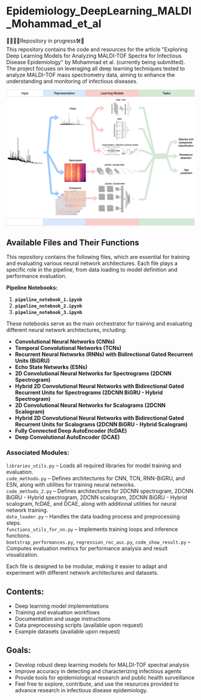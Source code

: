 # Epidemiology_DeepLearning_MALDI_Mohammad_et_al
🚧👷🏽‍♀️Repository in progress🛠️🚜  
This repository contains the code and resources for the article "Exploring Deep Learning Models for Analyzing MALDI-TOF Spectra for Infectious Disease Epidemiology" by Mohammad et al. (currently being submitted). The project focuses on leveraging all deep learning techniques tested to analyze MALDI-TOF mass spectrometry data, aiming to enhance the understanding and monitoring of infectious diseases.

![Alt text](images/graphical_abstract_article.png)

## Available Files and Their Functions

This repository contains the following files, which are essential for training and evaluating various neural network architectures. Each file plays a specific role in the pipeline, from data loading to model definition and performance evaluation.

**Pipeline Notebooks:**
1. **`pipeline_notebook_1.ipynb`**
2. **`pipeline_notebook_2.ipynb`**
3. **`pipeline_notebook_3.ipynb`**

These notebooks serve as the main orchestrator for training and evaluating different neural network architectures, including:
- **Convolutional Neural Networks (CNNs)**
- **Temporal Convolutional Networks (TCNs)**
- **Recurrent Neural Networks (RNNs) with Bidirectional Gated Recurrent Units (BiGRU)**
- **Echo State Networks (ESNs)**
- **2D Convolutional Neural Networks for Spectrograms (2DCNN Spectrogram)**
- **Hybrid 2D Convolutional Neural Networks with Bidirectional Gated Recurrent Units for Spectrograms (2DCNN BiGRU - Hybrid Spectrogram)**
- **2D Convolutional Neural Networks for Scalograms (2DCNN Scalogram)**
- **Hybrid 2D Convolutional Neural Networks with Bidirectional Gated Recurrent Units for Scalograms (2DCNN BiGRU - Hybrid Scalogram)**
- **Fully Connected Deep AutoEncoder (fcDAE)**
- **Deep Convolutional AutoEncoder (DCAE)**

### Associated Modules:

`libraries_utils.py` – Loads all required libraries for model training and evaluation.  
`code_methodo.py` – Defines architectures for CNN, TCN, RNN-BiGRU, and ESN, along with utilities for training neural networks.  
`code_methodo_2.py` – Defines architectures for 2DCNN spectrogram, 2DCNN BiGRU - Hybrid spectrogram, 2DCNN scalogram, 2DCNN BiGRU - Hybrid scalogram, fcDAE, and DCAE, along with additional utilities for neural network training.  
`data_loader.py` – Handles the data loading process and preprocessing steps.  
`functions_utils_for_nn.py` – Implements training loops and inference functions.  
`bootstrap_performances.py`, `regression_roc_auc.py`, `code_show_result.py` – Computes evaluation metrics for performance analysis and result visualization.  

Each file is designed to be modular, making it easier to adapt and experiment with different network architectures and datasets.  

## Contents:

- Deep learning model implementations
- Training and evaluation workflows
- Documentation and usage instructions
- Data preprocessing scripts (available upon request)
- Example datasets (available upon request)

## Goals:

- Develop robust deep learning models for MALDI-TOF spectral analysis
- Improve accuracy in detecting and characterizing infectious agents
- Provide tools for epidemiological research and public health surveillance
- Feel free to explore, contribute, and use the resources provided to advance research in infectious disease epidemiology.

